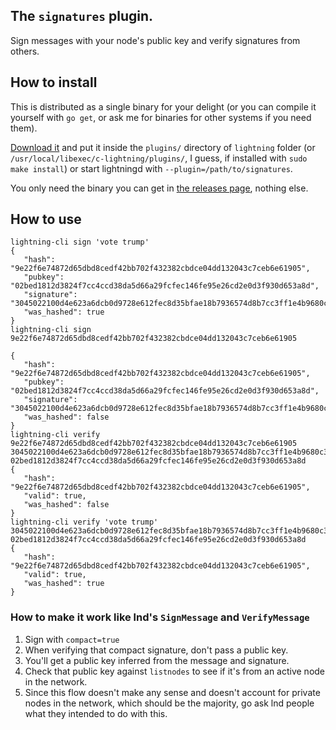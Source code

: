 ## The `signatures` plugin.

Sign messages with your node's public key and verify signatures from others.

## How to install

This is distributed as a single binary for your delight (or you can compile it yourself with `go get`, or ask me for binaries for other systems if you need them).

[Download it](https://github.com/fiatjaf/lightningd-gjson-rpc/releases) and put it inside the `plugins/` directory of `lightning` folder (or `/usr/local/libexec/c-lightning/plugins/`, I guess, if installed with `sudo make install`) or start lightningd with `--plugin=/path/to/signatures`.

You only need the binary you can get in [the releases page](https://github.com/fiatjaf/lightningd-gjson-rpc/releases), nothing else.

## How to use

```
lightning-cli sign 'vote trump'
{
   "hash": "9e22f6e74872d65dbd8cedf42bb702f432382cbdce04dd132043c7ceb6e61905",
   "pubkey": "02bed1812d3824f7cc4ccd38da5d66a29fcfec146fe95e26cd2e0d3f930d653a8d",
   "signature": "3045022100d4e623a6dcb0d9728e612fec8d35bfae18b7936574d8b7cc3ff1e4b9680c38d102202e671c1c6c1ff6fcb63a51d77fd32fff52f235dc1fff108e2219179b3923c9f7",
   "was_hashed": true
}
lightning-cli sign 9e22f6e74872d65dbd8cedf42bb702f432382cbdce04dd132043c7ceb6e61905

{
   "hash": "9e22f6e74872d65dbd8cedf42bb702f432382cbdce04dd132043c7ceb6e61905",
   "pubkey": "02bed1812d3824f7cc4ccd38da5d66a29fcfec146fe95e26cd2e0d3f930d653a8d",
   "signature": "3045022100d4e623a6dcb0d9728e612fec8d35bfae18b7936574d8b7cc3ff1e4b9680c38d102202e671c1c6c1ff6fcb63a51d77fd32fff52f235dc1fff108e2219179b3923c9f7",
   "was_hashed": false
}
lightning-cli verify 9e22f6e74872d65dbd8cedf42bb702f432382cbdce04dd132043c7ceb6e61905 3045022100d4e623a6dcb0d9728e612fec8d35bfae18b7936574d8b7cc3ff1e4b9680c38d102202e671c1c6c1ff6fcb63a51d77fd32fff52f235dc1fff108e2219179b3923c9f7 02bed1812d3824f7cc4ccd38da5d66a29fcfec146fe95e26cd2e0d3f930d653a8d
{
   "hash": "9e22f6e74872d65dbd8cedf42bb702f432382cbdce04dd132043c7ceb6e61905",
   "valid": true,
   "was_hashed": false
}
lightning-cli verify 'vote trump' 3045022100d4e623a6dcb0d9728e612fec8d35bfae18b7936574d8b7cc3ff1e4b9680c38d102202e671c1c6c1ff6fcb63a51d77fd32fff52f235dc1fff108e2219179b3923c9f7 02bed1812d3824f7cc4ccd38da5d66a29fcfec146fe95e26cd2e0d3f930d653a8d
{
   "hash": "9e22f6e74872d65dbd8cedf42bb702f432382cbdce04dd132043c7ceb6e61905",
   "valid": true,
   "was_hashed": true
}
```

### How to make it work like lnd's `SignMessage` and `VerifyMessage`

1. Sign with `compact=true`
2. When verifying that compact signature, don't pass a public key.
3. You'll get a public key inferred from the message and signature.
4. Check that public key against `listnodes` to see if it's from an active node in the network.
5. Since this flow doesn't make any sense and doesn't account for private nodes in the network, which should be the majority, go ask lnd people what they intended to do with this.
